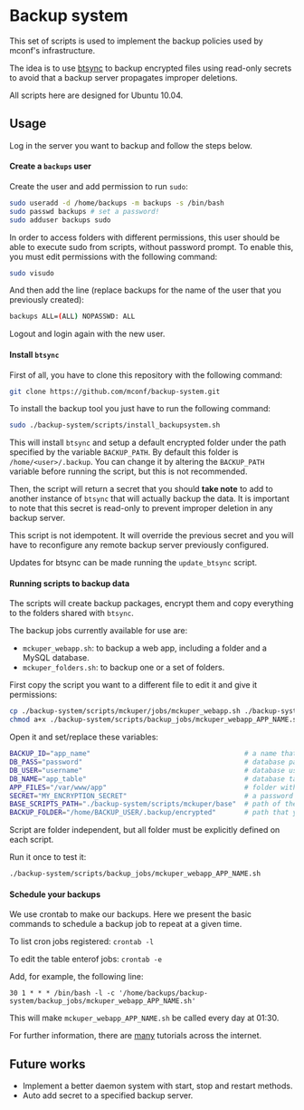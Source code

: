 # Backup system

This set of scripts is used to implement the backup policies used by mconf's infrastructure.

The idea is to use [btsync](http://labs.bittorrent.com/experiments/sync.html) to backup encrypted files using read-only secrets to avoid that a backup server propagates improper deletions.

All scripts here are designed for Ubuntu 10.04.

## Usage

Log in the server you want to backup and follow the steps below.


#### Create a `backups` user

Create the user and add permission to run `sudo`: 

```bash
sudo useradd -d /home/backups -m backups -s /bin/bash
sudo passwd backups # set a password!
sudo adduser backups sudo
``` 

In order to access folders with different permissions, this user should be able to execute sudo from scripts, without password prompt. To enable this, you must edit permissions with the following command: 

```bash
sudo visudo
```

And then add the line (replace backups for the name of the user that you previously created):

```bash
backups ALL=(ALL) NOPASSWD: ALL
```

Logout and login again with the new user.

#### Install `btsync`

First of all, you have to clone this repository with the following command:

```bash
git clone https://github.com/mconf/backup-system.git
```

To install the backup tool you just have to run the following command:

```bash
sudo ./backup-system/scripts/install_backupsystem.sh
```

This will install `btsync` and setup a default encrypted folder under the path specified by the variable `BACKUP_PATH`. By default this folder is `/home/<user>/.backup`.
You can change it by altering the `BACKUP_PATH` variable before running the script, but this is not recommended.

Then, the script will return a secret that you should **take note** to add to another instance of `btsync` that will actually backup the data.
It is important to note that this secret is read-only to prevent improper deletion in any backup server.

This script is not idempotent. It will override the previous secret and you will have to reconfigure any remote backup server previously configured.

Updates for btsync can be made running the `update_btsync` script.


#### Running scripts to backup data

The scripts will create backup packages, encrypt them and copy everything to the folders shared with `btsync`.

The backup jobs currently available for use are:

* `mckuper_webapp.sh`: to backup a web app, including a folder and a MySQL database.
* `mckuper_folders.sh`: to backup one or a set of folders.

First copy the script you want to a different file to edit it and give it permissions:

```bash
cp ./backup-system/scripts/mckuper/jobs/mckuper_webapp.sh ./backup-system/scripts/backup_jobs/mckuper_webapp_APP_NAME.sh
chmod a+x ./backup-system/scripts/backup_jobs/mckuper_webapp_APP_NAME.sh
```

Open it and set/replace these variables:

```bash
BACKUP_ID="app_name"                                      # a name that will be used to identify the files from this backup
DB_PASS="password"                                        # database password
DB_USER="username"                                        # database username
DB_NAME="app_table"                                       # database table name
APP_FILES="/var/www/app"                                  # folder with the files that will be backed up
SECRET="MY_ENCRYPTION_SECRET"                             # a password used to encrypt the files (make it as big as possible. 20+ )
BASE_SCRIPTS_PATH="./backup-system/scripts/mckuper/base"  # path of the scripts used by other scripts
BACKUP_FOLDER="/home/BACKUP_USER/.backup/encrypted"       # path that you save the data, replace for you created login or change it completely
```

Script are folder independent, but all folder must be explicitly defined on each script.

Run it once to test it:

```bash
./backup-system/scripts/backup_jobs/mckuper_webapp_APP_NAME.sh
```


#### Schedule your backups

We use crontab to make our backups. Here we present the basic commands to schedule a backup job to repeat at a given time.

To list cron jobs registered: `crontab -l`

To edit the table enterof jobs: `crontab -e`

Add, for example, the following line:

```
30 1 * * * /bin/bash -l -c '/home/backups/backup-system/backup_jobs/mckuper_webapp_APP_NAME.sh'
```

This will make `mckuper_webapp_APP_NAME.sh` be called every day at 01:30.

For further information, there are [many](http://www.cyberciti.biz/faq/how-do-i-add-jobs-to-cron-under-linux-or-unix-oses/) tutorials across the internet.

## Future works

* Implement a better daemon system with start, stop and restart methods.
* Auto add secret to a specified backup server.
